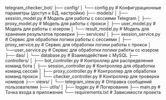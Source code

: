 telegram_checker_bot/
├── config/
│   └── config.py           # Конфигурационные параметры (доступ к БД, настройки)
├── models/
│   ├── session_model.py      # Модель для работы с сессиями Telegram
│   ├── proxy_model.py        # Модель для работы с прокси
│   ├── user_model.py         # Модель для работы с юзером
│   └── result_model.py       # Модель для хранения результатов проверки
├── services/
│   ├── session_service.py    # Сервис для обработки логики работы с сессиями
│   ├── proxy_service.py      # Сервис для обработки логики работы с прокси
│   └──user_service.py        # Сервис для обработки логики работы сс юзером
├── dao/
│   └── database.py           # Взаимодействие с MySQL
├── controllers/
│   ├── bot_controller.py     # Контроллер для распределения команд бота
│   ├── session_controller.py # Контроллер для обработки команд сессий
│   ├── proxy_controller.py   # Контроллер для обработки команд прокси
│   └── checker_controller.py # Контроллер для проверки номеров
├── views/
│   └── telegram_view.py      # Отправка сообщений пользователям
├── utils/
│   ├── logger.py             # Логирование
├── main.py                   # Точка входа в приложение
└── requirements.txt          # Зависимости проекта